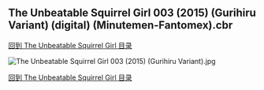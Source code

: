 ## The Unbeatable Squirrel Girl 003 (2015) (Gurihiru Variant) (digital) (Minutemen-Fantomex).cbr


[回到 The Unbeatable Squirrel Girl 目录](https://github.com/alicewish/markdown/blob/master/series/Unbeatable-Squirrel-Girl.md)


![The Unbeatable Squirrel Girl 003 (2015) (Gurihiru Variant).jpg](https://wx1.sinaimg.cn/large/6a9fdecaly1ft741wmikgj21kw2ec1ky.jpg)

[回到 The Unbeatable Squirrel Girl 目录](https://github.com/alicewish/markdown/blob/master/series/Unbeatable-Squirrel-Girl.md)


